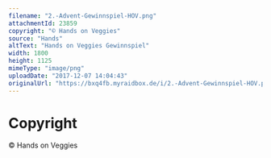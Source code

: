 ```yaml
---
filename: "2.-Advent-Gewinnspiel-HOV.png"
attachmentId: 23859
copyright: "© Hands on Veggies"
source: "Hands"
altText: "Hands on Veggies Gewinnspiel"
width: 1800
height: 1125
mimeType: "image/png"
uploadDate: "2017-12-07 14:04:43"
originalUrl: "https://bxq4fb.myraidbox.de/i/2.-Advent-Gewinnspiel-HOV.png"
---
```


# Copyright

© Hands on Veggies
